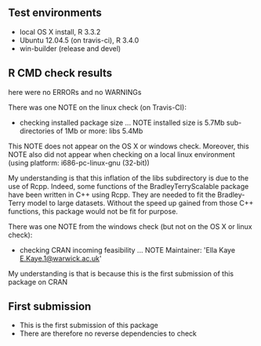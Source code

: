 ## Test environments
* local OS X install, R 3.3.2
* Ubuntu 12.04.5 (on travis-ci), R 3.4.0
* win-builder (release and devel)

## R CMD check results
here were no ERRORs and no WARNINGs

There was one NOTE on the linux check (on Travis-CI):

* checking installed package size ... NOTE
  installed size is  5.7Mb
  sub-directories of 1Mb or more:
    libs   5.4Mb

This NOTE does not appear on the OS X or windows check. 
Moreover, this NOTE also did not appear when checking on a local linux environment (using platform: i686-pc-linux-gnu (32-bit))

My understanding is that this inflation of the libs subdirectory is due to the use of Rcpp. Indeed, some functions of the BradleyTerryScalable package have been written in C++ using Rcpp. They are needed to fit the Bradley-Terry model to large datasets. Without the speed up gained from those C++ functions, this package would not be fit for purpose.


There was one NOTE from the windows check (but not on the OS X or linux check): 

* checking CRAN incoming feasibility ... NOTE
Maintainer: 'Ella Kaye <E.Kaye.1@warwick.ac.uk>'

My understanding is that is because this is the first submission of this package on CRAN

## First submission
* This is the first submission of this package 
* There are therefore no reverse dependencies to check
